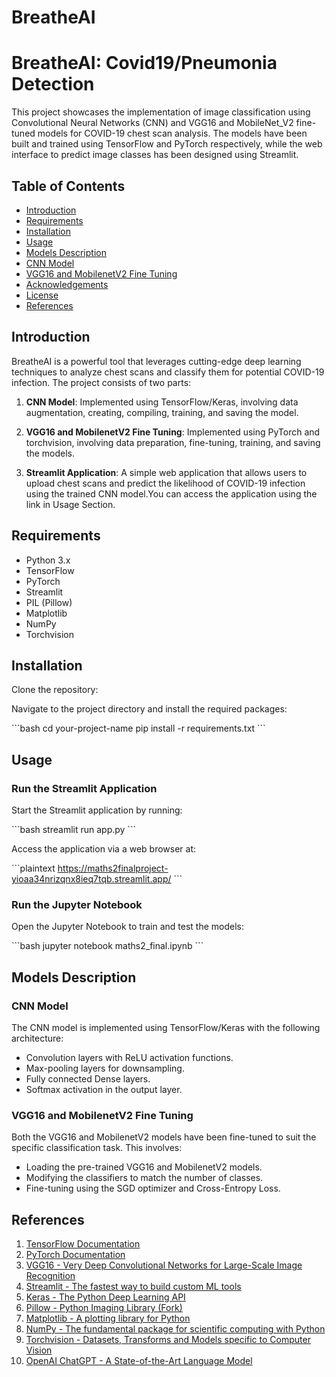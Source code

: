 # BreatheAI

# BreatheAI: Covid19/Pneumonia Detection

This project showcases the implementation of image classification using Convolutional Neural Networks (CNN) and VGG16 and MobileNet_V2 fine-tuned models for COVID-19 chest scan analysis. The models have been built and trained using TensorFlow and PyTorch respectively, while the web interface to predict image classes has been designed using Streamlit.

## Table of Contents

- [Introduction](#introduction)
- [Requirements](#requirements)
- [Installation](#installation)
- [Usage](#usage)
- [Models Description](#models-description)
- [CNN Model](#cnn-model)
- [VGG16 and MobilenetV2 Fine Tuning](#vgg16-fine-tuning)
- [Acknowledgements](#acknowledgements)
- [License](#license)
- [References](#references)

## Introduction

BreatheAI is a powerful tool that leverages cutting-edge deep learning techniques to analyze chest scans and classify them for potential COVID-19 infection. The project consists of two parts:

1. **CNN Model**: Implemented using TensorFlow/Keras, involving data augmentation, creating, compiling, training, and saving the model.

2. **VGG16 and MobilenetV2 Fine Tuning**: Implemented using PyTorch and torchvision, involving data preparation, fine-tuning, training, and saving the models.

3. **Streamlit Application**: A simple web application that allows users to upload chest scans and predict the likelihood of COVID-19 infection using the trained CNN model.You can access the application using the link in Usage Section.

## Requirements

- Python 3.x
- TensorFlow
- PyTorch
- Streamlit
- PIL (Pillow)
- Matplotlib
- NumPy
- Torchvision

## Installation

Clone the repository:

Navigate to the project directory and install the required packages:

\```bash
cd your-project-name
pip install -r requirements.txt
\```

## Usage

### Run the Streamlit Application

Start the Streamlit application by running:

\```bash
streamlit run app.py
\```

Access the application via a web browser at:

\```plaintext
https://maths2finalproject-yioaa34nrizqnx8ieq7tqb.streamlit.app/
\```

### Run the Jupyter Notebook

Open the Jupyter Notebook to train and test the models:

\```bash
jupyter notebook maths2_final.ipynb
\```

## Models Description

### CNN Model

The CNN model is implemented using TensorFlow/Keras with the following architecture:

- Convolution layers with ReLU activation functions.
- Max-pooling layers for downsampling.
- Fully connected Dense layers.
- Softmax activation in the output layer.

### VGG16 and MobilenetV2 Fine Tuning

Both the VGG16 and MobilenetV2 models have been fine-tuned to suit the specific classification task. This involves:

- Loading the pre-trained VGG16 and MobilenetV2 models.
- Modifying the classifiers to match the number of classes.
- Fine-tuning using the SGD optimizer and Cross-Entropy Loss.


## References

1. [TensorFlow Documentation](https://www.tensorflow.org/)
2. [PyTorch Documentation](https://pytorch.org/docs/stable/index.html)
3. [VGG16 - Very Deep Convolutional Networks for Large-Scale Image Recognition](https://arxiv.org/abs/1409.1556)
4. [Streamlit - The fastest way to build custom ML tools](https://www.streamlit.io/)
5. [Keras - The Python Deep Learning API](https://keras.io/)
6. [Pillow - Python Imaging Library (Fork)](https://pillow.readthedocs.io/en/stable/)
7. [Matplotlib - A plotting library for Python](https://matplotlib.org/)
8. [NumPy - The fundamental package for scientific computing with Python](https://numpy.org/)
9. [Torchvision - Datasets, Transforms and Models specific to Computer Vision](https://pytorch.org/vision/stable/index.html)
10. [OpenAI ChatGPT - A State-of-the-Art Language Model](https://openai.com/research/chatgpt)
